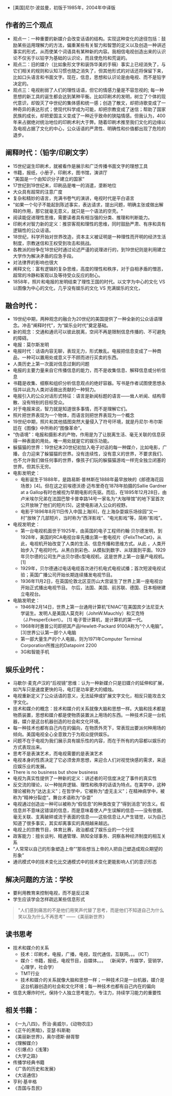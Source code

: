 - [美国]尼尔·波兹曼，初版于1985年，2004年中译版

## 作者的三个观点

-  观点一：一种重要的新媒介会改变话语的结构。实现这种变化的途径包括：鼓励某些运用理解力的方法，偏重某些有关智力和智慧的定义以及创造一种讲述事实的形式，从而使某个词语具有某种新的内容。我相信电视创造出来的认识论不仅劣于以铅字为基础的认识论，而且使危险和荒诞的。
-  观点二：旧的媒介（比如象形文字和装饰华美的手稿）事实上已经消失了，与它们相关的规则和认知习惯也随之消失了，但其他形式的对话还将保留下来，比如口头语言和书面文字。现在，信息，思想和认识论是由电视、而不是铅字决定的。
- 观点三：电视削弱了人们的理性话语，但它的情感力量是不容忽视的; 每一种思想的新工具的诞生都会达到某种平衡。比如印刷术的发明，树立了个体的现代意识，却毁灭了中世纪的集体感和统一感；创造了散文，却把诗歌变成了一种奇异的表达形式；使现代科学成为可能，却把宗教变成了迷信；帮助了国家民族的成长，却把爱国主义变成了一种近乎致命的狭隘情感。但我认为，400年来占据绝对统治地位的印刷术利大于弊。随着印刷术推至我们文化的边缘以及电视占据了文化的中心，公众话语的严肃性、明确性和价值都出现了危险的退步。

## 阐释时代：（铅字/印刷文字）

- 15世纪诞生印刷术，就被看作是展示和广泛传播书面文字的理想工具
- 书籍，报纸，小册子，印刷术，图书馆，演讲厅
- “美国是一个由知识分子建立的国家”
- 17世纪到19世纪末，印刷品是唯一的消遣，垄断地位
- 大众具有超常的注意广度
- 复杂和精妙的语言，充满书卷气的演讲，电视时代是平白语言 
- "如果一个句子不能起到陈述事实，表达请求，提出问题，明确主张或做出解释的作用，那它就毫无意义，就只是一个语法的空壳。"
- 阅读能促进理性思维，需要读者具有相当强的分类、推理和判断能力。
- 印刷术对智力新的定义：推崇客观和理性的思维，同时鼓励严肃、有序和具有逻辑性的公众话语。
- 18世纪，科学开始对世界改造，资本主义被证明是一种理性而开明的经济生活制度，宗教迷信和王权受到攻击和挑战。
- 各教派的纷争在18世纪时通过论述严谨的说理进行的，到19世纪则是利用建立大学作为解决矛盾的应急手段。
- 对法律界的影响也很大
- 阐释文化：富有逻辑的复杂思维，高度的理性和秩序，对于自相矛盾的憎恶，超常的冷静和客观以及等待受众反应的耐心。
- 1858年，照片和电报的发明结束了理性王国的时代。以文字为中心的文化 VS 以图像为中心的文化，几乎没有娱乐的文化 VS 充满娱乐的文化，

## 融合时代：

- 19世纪中期，两种观念的融合为20世纪的美国提供了一种全新的公众话语理念。冲击“阐释时代”，为“娱乐业时代”奠定基础。 
- 新的观念：交通和通讯可以彼此脱离，空间不再是限制信息传播的、不可避免的障碍。
- 电报：莫尔斯发明
- 电报时代：话语内容无聊，表现无力，形式散乱。电报把信息变成了一种商品，一种可以置用处或意义于不顾而进行买卖的东西。
- 人类历史上第一次面对信息过剩的问题
- 电报的主要力量来自它传播信息的能力，而不是收集信息、解释信息或分析信息
- 书籍是收集、细察和组织分析信息观点的绝好容器。写书是作者试图使思想永恒并以此为人类对话做出贡献的一种努力。
- 电报引入的公众对话形式特征：语言是新闻标题的语言——耸人听闻、结构零散、没有特别的目标受众。
- 对于电报来说，智力就是知道很多事情，而不是理解它们。
- 照片把世界表现为一个物体，而语言则把世界表现为一个概念
- 19世纪中期，照片和其他插图突然大量侵入了符号环境，就是丹尼尔·布尔斯廷在《图像》中所称的“图像革命”。
- “伪语境”：电报和摄影术的产物，作用是为了让脱离生活、毫无关联的信息获得一种表面的用处。唯一用处就是它的娱乐功能。
- 躲猫猫的世界：19世纪末20世纪初加入电子对话的每一种媒介，比如电影，广播，合力迎来了躲猫猫的世界。没有连续性，没有意义的世界，不要求我们、也不允许我们做任何事的世界，像孩子们玩的躲猫猫游戏一样完全独立闭塞的世界。但其乐无穷。
- 电影发明史：
  - 电影诞生于1888年，是路易斯·普林斯在1888年最早放映的《郎德海花园场景》[4]。但在这之前埃德沃德·迈布里奇在1878年拍摄的Sallie Gardner at a Gallop有时也被视为早期电影的先驱。而后，在1895年12月28日，由卢米埃尔兄弟在法国巴黎卡普幸路14号一家名为“大咖啡馆”的地下室首次公开放映了他们的短片[5]，这使电影进入公众的视野。
  - 电影于1896年8月11日传入中国上海[6]，在上海杂耍娱乐场徐园“又一村”放映了几部短片，当时称为“西洋影戏”、“电光影戏”等，简称“影戏”。
- 电视发明史：
  - 第一台电视机面世于1925年，由英国的电子工程师约翰·贝尔德发明，到1928年，美国的RCA电视台率先播出第一套电视片《FelixTheCat》，从此，电视机开始改变了人类的生活、信息传播和思维方式。从此 ，人类开始步入了电视时代。从黑白到彩色、从模拟到数字、从球面到平面。1929年贝尔德的公司生产出贝尔德c型电视机，这是世界上第一台量产电视机。[1]
  - 1929年，贝尔德通过电话电缆首次进行机电式电视试播；首次短波电视试验；英国广播公司开始长期连续播发电视节目。
  - 1936年11月2日，在英国伦敦北区亚历山大宫诞生了世界上第一座电视台开始正式播出电视节目。 尔后，法国、美国、前苏联、德国、日本相继建立电视台。
- 电脑发明史：
  - 1946年2月14日，世界上第一台通用计算机“ENIAC”在美国宾夕法尼亚大学诞生。发明人是美国人莫克利（JohnW.Mauchly）和艾克特（J.PresperEckert）。 [1] 电子管计算机，是计算机的第一代。
  - 1968年时惠普公司即把其产品Hewlett-Packard 9100A称为“个人电脑”。[3]世界公认第一部个人电脑
  - 第一部大量生产的个人电脑，则为1971年Computer Terminal Corporation所推出的Datapoint 2200
  - 3G和智能手机

## 娱乐业时代：

- 马歇尔·麦克卢汉的“后视镜”思维：认为一种新媒介只是旧媒介的延伸和扩展，如汽车只是速度更快的马，电灯是功率更大的蜡烛。
- 电视重新定义了公众话语的意义，无法延伸或扩展文字文化，相反只能攻击文字文化。
- 技术和媒介的概念：技术和媒介的关系就像大脑和思想一样。大脑和技术都是物质装置，思想和媒介都是使物质装置派上用场的东西。一种技术只是一台机器，媒介是这台机器创造的社会和文化环境。
- 每一种技术也都有自己内在的偏向，在物质外壳下，常表现出要派何种用场的倾向。美国电视全心全意致力于为观众提供娱乐。
- 问题不在于电视为我们展示具有娱乐性的内容，而在于所有的内容都以娱乐的方式表现出来。
- 思考不是表演艺术，而电视需要的是表演艺术
- 电视本身的性质决定了它必须舍弃思想，来迎合人们对视觉快感的需求，来适应娱乐业的发展。
- There is no business but show business
- 电视为真实性提供了一种新的定义：讲述者的可信度决定了事件的真实性
- 反交流的理论，以一种抛弃逻辑、理性和秩序的话语为特点。在美学中，这种理论被称为“达达主义”；在哲学中，它被称为“虚无主义”；在精神病学中，被称为“精神分裂症”。舞台术语称为“杂耍”
- 电视通过创造出一种可以被称为“假信息”的种类改变了“得到消息”的含义。假信息并不意味这错误的信息，而是意味着使人产生误解的信息——没有依据、毫无关联、支离破碎或流于表面的信息——这些信息让人产生错觉，以为自己知道了很多事实，其实却离事实的真相越来越远。
- 电视上的宗教节目，体育比赛，政治都成了娱乐业的一个分支
- 政客能力：擅长谈判、精通管理、熟知全球事务、洞察各种经济制度的相互关系
- “人常常以自己的形象塑造上帝”“那些想当上帝的人把自己塑造成观众期望的形象”
- 通讯模式中的技术变化比交通模式中的技术变化更能影响人们的意识形态

## 解决问题的方法：学校

- 要利用教育来控制电视，而不是反过来
- 学生应该学会怎样疏远某些信息形式

> "人们感到痛苦的不是他们用笑声代替了思考，而是他们不知道自己为什么笑以及为什么不再思考" ——《美丽新世界》
> 

## 读书思考

- 技术和媒介的关系
  - 技术：印刷术，电报，广播，电视，现代通信，互联网。。。（ICT）
  - 媒介：书籍，报纸，电视节目，自媒体。。。 （新闻学，传媒学，营销学，心理学，社会学）
  - TMT行业
  - 技术和媒介的关系就像大脑和思想一样；一种技术只是一台机器，媒介是这台机器创造的社会和文化环境；每一种技术也都有自己内在的偏向
- 信息大爆炸时代，保持个人独立思考能力，专注力，持续学习能力的重要性

## 相关书籍：
- 《一九八四》，乔治·奥威尔，《动物农庄》
- 《正午的黑暗》，亚瑟·科斯勒
- 《美丽新世界》，奥尔德斯·赫胥黎
- 《理解媒介》
- 《引爆点》《浅薄》
- 《大学之路》
- 传播学经典书籍
- 《广告的历史和发展》
- 《大话通信》
- 亨利·基辛格
- 《吾国与吾民》




